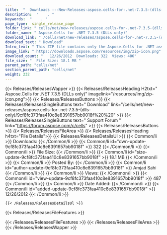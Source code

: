 ```yaml
---
title:  "  Downloads ---New-Releases-aspose.cells-for-.net-7.3.5-(dlls-only) . " 
description:  "    . " 
keywords:  "    . " 
page_type:  single_release_page
folder_link: " cells/net/new-releases/aspose.cells-for-.net-7.3.5-(dlls-only)/"
folder_name: " Aspose.Cells for .NET 7.3.5 (DLLs only)"
download_link: " /cells/net/new-releases/aspose.cells-for-.net-7.3.5-(dlls-only)/9cf8fc373faa410c8e8391657bb9018f"
download_text: " Download"
Intro_text: " This ZIP file contains only the Aspose.Cells for .NET assemblies. The assemblies..."
image_link: " https://downloads.aspose.com/resources/img/zip-icon.png"
download_count: "   12/26/2012  Downloads: 322  Views: 486"
file_size: "  File Size: 18.1 MB "
parent_path: "cells/net"
section_parent_path: "cells/net"
weight: 232 
---
```


{{< Releases/ReleasesWapper >}}
  {{< Releases/ReleasesHeading H2txt=" Aspose.Cells for .NET 7.3.5 (DLLs only)" imagelink="/resources/img/zip-icon.png">}}
  {{< Releases/ReleasesButtons >}}
    {{< Releases/ReleasesSingleButtons text=" Download" link="/cells/net/new-releases/aspose.cells-for-.net-7.3.5-(dlls-only)/9cf8fc373faa410c8e8391657bb9018f%20%20" >}}
    {{< Releases/ReleasesSingleButtons text=" Support Forum " link="https://forum.aspose.com/c/cells" >}}
  {{< Releases/ReleasesButtons >}}
  {{< Releases/ReleasesFileArea >}}
    {{< Releases/ReleasesHeading h4txt="File Details">}}
    {{< Releases/ReleasesDetailsUl >}}
            {{< Common/li  >}} Downloads: {{< /Common/li >}} 
      {{< Common/li id="dwn-update-9cf8fc373faa410c8e8391657bb9018f" >}} 322 {{< /Common/li >}} 
      {{< Common/li  >}} File Size: {{< /Common/li >}} 
      {{< Common/li id="size-update-9cf8fc373faa410c8e8391657bb9018f" >}} 18.1 MB {{< /Common/li >}} 
      {{< Common/li  >}} Posted By: {{< /Common/li >}} 
      {{< Common/li id="author-update-9cf8fc373faa410c8e8391657bb9018f" >}} Amjad Sahi {{< /Common/li >}} 
      {{< Common/li  >}} Views: {{< /Common/li >}} 
      {{< Common/li id="view-update-9cf8fc373faa410c8e8391657bb9018f" >}} 487 {{< /Common/li >}} 
      {{< Common/li  >}} Date Added: {{< /Common/li >}} 
      {{< Common/li id="added-update-9cf8fc373faa410c8e8391657bb9018f" >}} 12/26/2012 {{< /Common/li >}} 

    {{< /Releases/ReleasesDetailsUl >}}

  {{< Releases/ReleasesFileFeatures >}}
      
  {{< /Releases/ReleasesFileFeatures >}}
 {{< /Releases/ReleasesFileArea >}}
{{< /Releases/ReleasesWapper >}}


